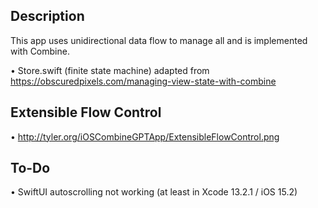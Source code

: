 ## Description

This app uses unidirectional data flow to manage all and is implemented with Combine.

• Store.swift (finite state machine) adapted from https://obscuredpixels.com/managing-view-state-with-combine

## Extensible Flow Control

• http://tyler.org/iOSCombineGPTApp/ExtensibleFlowControl.png
  
## To-Do

• SwiftUI autoscrolling not working (at least in Xcode 13.2.1 / iOS 15.2)
